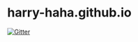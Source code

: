 # harry-haha.github.io

[![Gitter](https://badges.gitter.im/harry-haha/harry-haha.github.io.svg)](https://gitter.im/harry-haha/harry-haha.github.io?utm_source=badge&utm_medium=badge&utm_campaign=pr-badge&utm_content=badge)